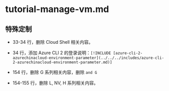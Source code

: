 # tutorial-manage-vm.md

## 特殊定制

* 33-34 行，删除 Cloud Shell 相关内容。

* 34 行，添加 Azure CLI 2 的登录说明：`[!INCLUDE [azure-cli-2-azurechinacloud-environment-parameter](../../../includes/azure-cli-2-azurechinacloud-environment-parameter.md)]`

* 154 行，删除 G 系列相关内容，删除 `and G`

* 154-155 行，删除 L, NV, H 系列相关内容。